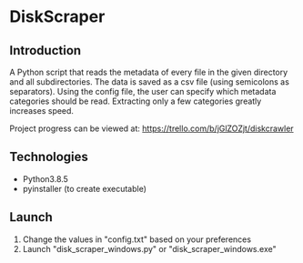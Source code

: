 # DiskScraper
## Introduction

A Python script that reads the metadata of every file in the given directory and
all subdirectories. The data is saved as a csv file (using semicolons as
separators). Using the config file, the user can specify which metadata 
categories should be read. Extracting only a few categories greatly increases 
speed.

Project progress can be viewed at: https://trello.com/b/jGlZOZjt/diskcrawler 

## Technologies
* Python3.8.5
* pyinstaller (to create executable)

## Launch
1. Change the values in "config.txt" based on your preferences
2. Launch "disk_scraper_windows.py" or "disk_scraper_windows.exe"

